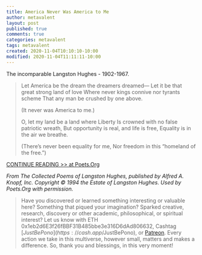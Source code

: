 ```yaml
---
title: America Never Was America to Me
author: metavalent
layout: post
published: true
comments: true
categories: metavalent
tags: metavalent
created: 2020-11-04T10:10:10-10:00
modified: 2020-11-04T11:11:11-10:00
---
```


The incomparable Langston Hughes - 1902-1967.

> Let America be the dream the dreamers dreamed—
> Let it be that great strong land of love
> Where never kings connive nor tyrants scheme
> That any man be crushed by one above.
> 
> (It never was America to me.)
> 
> O, let my land be a land where Liberty
> Is crowned with no false patriotic wreath,
> But opportunity is real, and life is free,
> Equality is in the air we breathe.
> 
> (There’s never been equality for me,
> Nor freedom in this “homeland of the free.”)

[CONTINUE READING >> at Poets.Org](https://poets.org/poem/let-america-be-america-again)

*From The Collected Poems of Langston Hughes, published by Alfred A. Knopf, Inc. Copyright © 1994 the Estate of Langston Hughes. Used by Poets.Org with permission.*

> Have you discovered or learned something interesting or valuable here? Something that piqued your imagination? Sparked creative, research, discovery or other academic, philosophical, or spiritual interest? Let us know with ETH 0x1eb2d6E3f26fBBF31B485bbe3e316D6dAd806632, Cashtag [$JustBePono](https://cash.app/$JustBePono), or [Patreon](https://patreon.com/metavalent). Every action we take in this multiverse, however small, matters and makes a difference. So, thank you and blessings, in this very moment!
